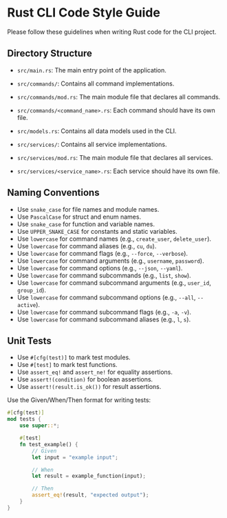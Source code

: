 # Rust CLI Code Style Guide

Please follow these guidelines when writing Rust code for the CLI project.

## Directory Structure

- `src/main.rs`: The main entry point of the application.

- `src/commands/`: Contains all command implementations.
- `src/commands/mod.rs`: The main module file that declares all commands.
- `src/commands/<command_name>.rs`: Each command should have its own file.

- `src/models.rs`: Contains all data models used in the CLI.

- `src/services/`: Contains all service implementations.
- `src/services/mod.rs`: The main module file that declares all services.
- `src/services/<service_name>.rs`: Each service should have its own file.

## Naming Conventions

- Use `snake_case` for file names and module names.
- Use `PascalCase` for struct and enum names.
- Use `snake_case` for function and variable names.
- Use `UPPER_SNAKE_CASE` for constants and static variables.
- Use `lowercase` for command names (e.g., `create_user`, `delete_user`).
- Use `lowercase` for command aliases (e.g., `cu`, `du`).
- Use `lowercase` for command flags (e.g., `--force`, `--verbose`).
- Use `lowercase` for command arguments (e.g., `username`, `password`).
- Use `lowercase` for command options (e.g., `--json`, `--yaml`).
- Use `lowercase` for command subcommands (e.g., `list`, `show`).
- Use `lowercase` for command subcommand arguments (e.g., `user_id`, `group_id`).
- Use `lowercase` for command subcommand options (e.g., `--all`, `--active`).
- Use `lowercase` for command subcommand flags (e.g., `-a`, `-v`).
- Use `lowercase` for command subcommand aliases (e.g., `l`, `s`).

## Unit Tests

- Use `#[cfg(test)]` to mark test modules.
- Use `#[test]` to mark test functions.
- Use `assert_eq!` and `assert_ne!` for equality assertions.
- Use `assert!(condition)` for boolean assertions.
- Use `assert!(result.is_ok())` for result assertions.

Use the Given/When/Then format for writing tests:

```rust
#[cfg(test)]
mod tests {
    use super::*;

    #[test]
    fn test_example() {
        // Given
        let input = "example input";

        // When
        let result = example_function(input);

        // Then
        assert_eq!(result, "expected output");
    }
}
```
